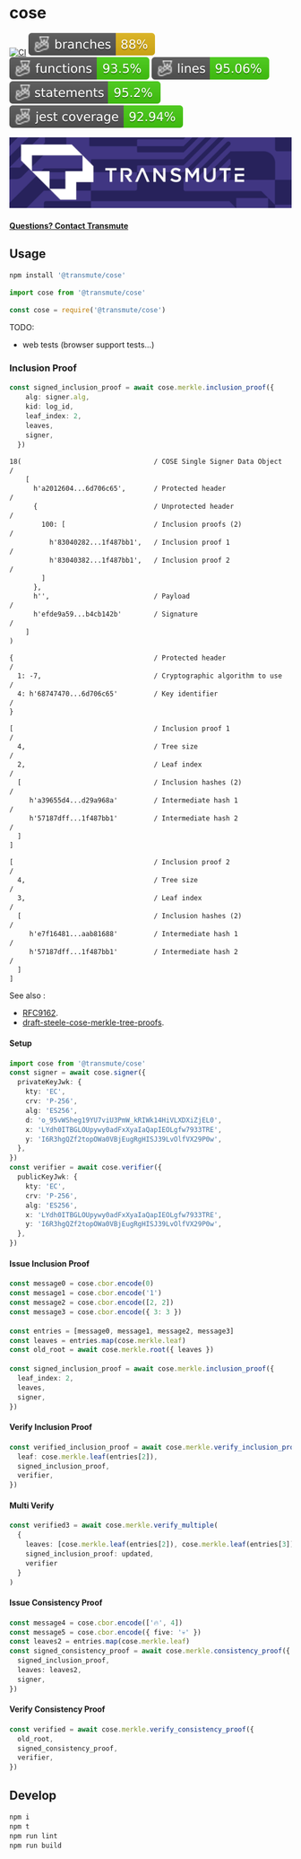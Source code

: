 # cose

[![CI](https://github.com/transmute-industries/cose/actions/workflows/ci.yml/badge.svg)](https://github.com/transmute-industries/cose/actions/workflows/ci.yml)
![Branches](./badges/coverage-branches.svg)
![Functions](./badges/coverage-functions.svg)
![Lines](./badges/coverage-lines.svg)
![Statements](./badges/coverage-statements.svg)
![Jest coverage](./badges/coverage-jest%20coverage.svg)

<!-- [![NPM](https://nodei.co/npm/@transmute/cose.png?mini=true)](https://npmjs.org/package/@transmute/cose) -->

<img src="./transmute-banner.png" />

#### [Questions? Contact Transmute](https://transmute.typeform.com/to/RshfIw?typeform-source=cose)

## Usage

```bash
npm install '@transmute/cose'
```

```ts
import cose from '@transmute/cose'
```

```js
const cose = require('@transmute/cose')
```

TODO:

- web tests (browser support tests...)

### Inclusion Proof

```ts
const signed_inclusion_proof = await cose.merkle.inclusion_proof({
    alg: signer.alg,
    kid: log_id,
    leaf_index: 2,
    leaves,
    signer,
  })
```

~~~~ cbor-diag
18(                                 / COSE Single Signer Data Object        /
    [
      h'a2012604...6d706c65',       / Protected header                      /
      {                             / Unprotected header                    /
        100: [                      / Inclusion proofs (2)                  /
          h'83040282...1f487bb1',   / Inclusion proof 1                     /
          h'83040382...1f487bb1',   / Inclusion proof 2                     /
        ]
      },
      h'',                          / Payload                               /
      h'efde9a59...b4cb142b'        / Signature                             /
    ]
)
~~~~

~~~~ cbor-diag
{                                   / Protected header                      /
  1: -7,                            / Cryptographic algorithm to use        /
  4: h'68747470...6d706c65'         / Key identifier                        /
}
~~~~

~~~~ cbor-diag
[                                   / Inclusion proof 1                     /
  4,                                / Tree size                             /
  2,                                / Leaf index                            /
  [                                 / Inclusion hashes (2)                  /
     h'a39655d4...d29a968a'         / Intermediate hash 1                   /
     h'57187dff...1f487bb1'         / Intermediate hash 2                   /
  ]
]
~~~~

~~~~ cbor-diag
[                                   / Inclusion proof 2                     /
  4,                                / Tree size                             /
  3,                                / Leaf index                            /
  [                                 / Inclusion hashes (2)                  /
     h'e7f16481...aab81688'         / Intermediate hash 1                   /
     h'57187dff...1f487bb1'         / Intermediate hash 2                   /
  ]
]
~~~~

See also :

- [RFC9162](https://datatracker.ietf.org/doc/rfc9162/).
- [draft-steele-cose-merkle-tree-proofs](https://github.com/ietf-scitt/draft-steele-cose-merkle-tree-proofs).

#### Setup

```ts
import cose from '@transmute/cose'
const signer = await cose.signer({
  privateKeyJwk: {
    kty: 'EC',
    crv: 'P-256',
    alg: 'ES256',
    d: 'o_95vWSheg19YU7viU3PmW_kRIWk14HiVLXDXiZjEL0',
    x: 'LYdh0ITBGLOUpywy0adFxXyaIaQapIEOLgfw7933TRE',
    y: 'I6R3hgQZf2topOWa0VBjEugRgHISJ39LvOlfVX29P0w',
  },
})
const verifier = await cose.verifier({
  publicKeyJwk: {
    kty: 'EC',
    crv: 'P-256',
    alg: 'ES256',
    x: 'LYdh0ITBGLOUpywy0adFxXyaIaQapIEOLgfw7933TRE',
    y: 'I6R3hgQZf2topOWa0VBjEugRgHISJ39LvOlfVX29P0w',
  },
})
```

#### Issue Inclusion Proof

```ts
const message0 = cose.cbor.encode(0)
const message1 = cose.cbor.encode('1')
const message2 = cose.cbor.encode([2, 2])
const message3 = cose.cbor.encode({ 3: 3 })

const entries = [message0, message1, message2, message3]
const leaves = entries.map(cose.merkle.leaf)
const old_root = await cose.merkle.root({ leaves })

const signed_inclusion_proof = await cose.merkle.inclusion_proof({
  leaf_index: 2,
  leaves,
  signer,
})
```

#### Verify Inclusion Proof

```ts
const verified_inclusion_proof = await cose.merkle.verify_inclusion_proof({
  leaf: cose.merkle.leaf(entries[2]),
  signed_inclusion_proof,
  verifier,
})
```

#### Multi Verify

```ts
const verified3 = await cose.merkle.verify_multiple(
  {
    leaves: [cose.merkle.leaf(entries[2]), cose.merkle.leaf(entries[3])],
    signed_inclusion_proof: updated,
    verifier
  }
)
```

#### Issue Consistency Proof

```ts
const message4 = cose.cbor.encode(['🔥', 4])
const message5 = cose.cbor.encode({ five: '💀' })
const leaves2 = entries.map(cose.merkle.leaf)
const signed_consistency_proof = await cose.merkle.consistency_proof({
  signed_inclusion_proof,
  leaves: leaves2,
  signer,
})
```

#### Verify Consistency Proof

```ts
const verified = await cose.merkle.verify_consistency_proof({
  old_root,
  signed_consistency_proof,
  verifier,
})
```

## Develop

```bash
npm i
npm t
npm run lint
npm run build
```
